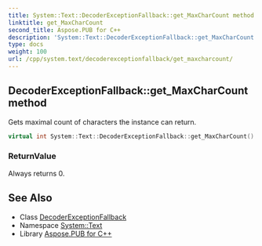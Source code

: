 ```yaml
---
title: System::Text::DecoderExceptionFallback::get_MaxCharCount method
linktitle: get_MaxCharCount
second_title: Aspose.PUB for C++
description: 'System::Text::DecoderExceptionFallback::get_MaxCharCount method. Gets maximal count of characters the instance can return in C++.'
type: docs
weight: 100
url: /cpp/system.text/decoderexceptionfallback/get_maxcharcount/
---
```

## DecoderExceptionFallback::get_MaxCharCount method


Gets maximal count of characters the instance can return.

```cpp
virtual int System::Text::DecoderExceptionFallback::get_MaxCharCount() const override
```


### ReturnValue

Always returns 0.

## See Also

* Class [DecoderExceptionFallback](../)
* Namespace [System::Text](../../)
* Library [Aspose.PUB for C++](../../../)
